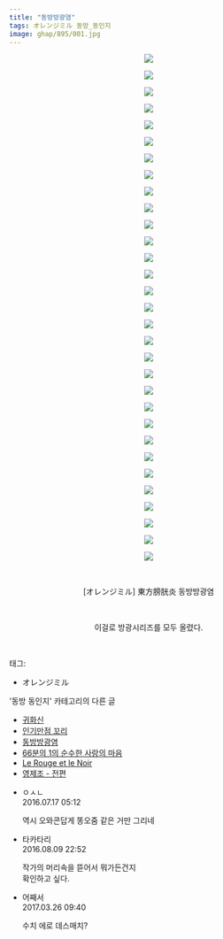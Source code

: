 ```yaml
---
title: "동방방광염"
tags: オレンジミル 동방_동인지
image: ghap/895/001.jpg
---
```

<div class="article">
<p style="text-align: center; clear: none; float: none;"><img src="{{ site.nasurl }}/ghap/895/001.jpg"/></p>
<p style="text-align: center; clear: none; float: none;"><img src="{{ site.nasurl }}/ghap/895/002.jpg"/></p>
<p style="text-align: center; clear: none; float: none;"><img src="{{ site.nasurl }}/ghap/895/003.jpg"/></p>
<p style="text-align: center; clear: none; float: none;"><img src="{{ site.nasurl }}/ghap/895/004.jpg"/></p>
<p style="text-align: center; clear: none; float: none;"><img src="{{ site.nasurl }}/ghap/895/005.jpg"/></p>
<p style="text-align: center; clear: none; float: none;"><img src="{{ site.nasurl }}/ghap/895/006.jpg"/></p>
<p style="text-align: center; clear: none; float: none;"><img src="{{ site.nasurl }}/ghap/895/007.jpg"/></p>
<p style="text-align: center; clear: none; float: none;"><img src="{{ site.nasurl }}/ghap/895/008.jpg"/></p>
<p style="text-align: center; clear: none; float: none;"><img src="{{ site.nasurl }}/ghap/895/009.jpg"/></p>
<p style="text-align: center; clear: none; float: none;"><img src="{{ site.nasurl }}/ghap/895/010.jpg"/></p>
<p style="text-align: center; clear: none; float: none;"><img src="{{ site.nasurl }}/ghap/895/011.jpg"/></p>
<p style="text-align: center; clear: none; float: none;"><img src="{{ site.nasurl }}/ghap/895/012.jpg"/></p>
<p style="text-align: center; clear: none; float: none;"><img src="{{ site.nasurl }}/ghap/895/013.jpg"/></p>
<p style="text-align: center; clear: none; float: none;"><img src="{{ site.nasurl }}/ghap/895/014.jpg"/></p>
<p style="text-align: center; clear: none; float: none;"><img src="{{ site.nasurl }}/ghap/895/015.jpg"/></p>
<p style="text-align: center; clear: none; float: none;"><img src="{{ site.nasurl }}/ghap/895/016.jpg"/></p>
<p style="text-align: center; clear: none; float: none;"><img src="{{ site.nasurl }}/ghap/895/017.jpg"/></p>
<p style="text-align: center; clear: none; float: none;"><img src="{{ site.nasurl }}/ghap/895/018.jpg"/></p>
<p style="text-align: center; clear: none; float: none;"><img src="{{ site.nasurl }}/ghap/895/019.jpg"/></p>
<p style="text-align: center; clear: none; float: none;"><img src="{{ site.nasurl }}/ghap/895/020.jpg"/></p>
<p style="text-align: center; clear: none; float: none;"><img src="{{ site.nasurl }}/ghap/895/021.jpg"/></p>
<p style="text-align: center; clear: none; float: none;"><img src="{{ site.nasurl }}/ghap/895/022.jpg"/></p>
<p style="text-align: center; clear: none; float: none;"><img src="{{ site.nasurl }}/ghap/895/023.jpg"/></p>
<p style="text-align: center; clear: none; float: none;"><img src="{{ site.nasurl }}/ghap/895/024.jpg"/></p>
<p style="text-align: center; clear: none; float: none;"><img src="{{ site.nasurl }}/ghap/895/025.jpg"/></p>
<p style="text-align: center; clear: none; float: none;"><img src="{{ site.nasurl }}/ghap/895/026.jpg"/></p>
<p style="text-align: center; clear: none; float: none;"><img src="{{ site.nasurl }}/ghap/895/027.jpg"/></p>
<p style="text-align: center; clear: none; float: none;"><img src="{{ site.nasurl }}/ghap/895/028.jpg"/></p>
<p style="text-align: center; clear: none; float: none;"><img src="{{ site.nasurl }}/ghap/895/029.jpg"/></p>
<p style="text-align: center; clear: none; float: none;"><img src="{{ site.nasurl }}/ghap/895/030.jpg"/></p>
<p style="text-align: center; clear: none; float: none;"><img src="{{ site.nasurl }}/ghap/895/031.jpg"/></p>
<p style="text-align: center; clear: none; float: none;"><br/></p>
<p style="text-align: center; clear: none; float: none;">[オレンジミル] 東方膀胱炎 동방방광염</p>
<p style="text-align: center; clear: none; float: none;"><br/></p>
<p style="text-align: center; clear: none; float: none;">이걸로 방광시리즈를 모두 올렸다.</p>
<p><br/></p>
</div><div class="tagTrail">
<p>태그: </p>
<ul>
<li>オレンジミル</li>
</ul>
</div><div class="another">
<p>'동방 동인지' 카테고리의 다른 글</p>
<ul>
<li><a href="/2016-07-17-ghap_897">귀화신</a></li>
<li><a href="/2016-07-17-ghap_896">인기만점 꼬리</a></li>
<li><a href="/2016-07-17-ghap_895">동방방광염</a></li>
<li><a href="/2016-07-17-ghap_894">66분의 1의 순수한 사랑의 마음</a></li>
<li><a href="/2016-07-17-ghap_893">Le Rouge et le Noir</a></li>
<li><a href="/2016-07-17-ghap_892">영제조 - 전편</a></li>
</ul>
</div><div class="cb_module cb_fluid">
<div class="cb_wrt cb_profile">
<div class="comment">
<ul>
<li class="cb_thumb_off" id="comment14757414">
<div class="cb_comment_area">
<div class="cb_info_area">
<div class="cb_section">
<span class="cb_nick_name">ㅇㅅㄴ</span>
</div>
<div class="cb_section">
<span class="cb_date">2016.07.17 05:12 </span>
</div>
</div>
<div class="cb_dsc_comment">
<p class="cb_dsc">
											역시 오와콘답게 똥오줌 같은 거만 그리네
										</p>
</div>
</div></li>
<li class="cb_thumb_off" id="comment14777963">
<div class="cb_comment_area">
<div class="cb_info_area">
<div class="cb_section">
<span class="cb_nick_name">타카타리</span>
</div>
<div class="cb_section">
<span class="cb_date">2016.08.09 22:52 </span>
</div>
</div>
<div class="cb_dsc_comment">
<p class="cb_dsc">
											작가의 머리속을 뜯어서 뭐가든건지<br/>
확인하고 싶다.
										</p>
</div>
</div></li>
<li class="cb_thumb_off" id="comment14949309">
<div class="cb_comment_area">
<div class="cb_info_area">
<div class="cb_section">
<span class="cb_nick_name">어째서</span>
</div>
<div class="cb_section">
<span class="cb_date">2017.03.26 09:40 </span>
</div>
</div>
<div class="cb_dsc_comment">
<p class="cb_dsc">
											수치 에로 데스매치?
										</p>
</div>
</div></li>
</ul>
</div>
</div><!-- commentList close -->
</div>
